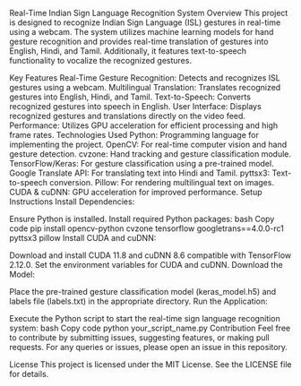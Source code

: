 Real-Time Indian Sign Language Recognition System
Overview
This project is designed to recognize Indian Sign Language (ISL) gestures in real-time using a webcam. The system utilizes machine learning models for hand gesture recognition and provides real-time translation of gestures into English, Hindi, and Tamil. Additionally, it features text-to-speech functionality to vocalize the recognized gestures.

Key Features
Real-Time Gesture Recognition: Detects and recognizes ISL gestures using a webcam.
Multilingual Translation: Translates recognized gestures into English, Hindi, and Tamil.
Text-to-Speech: Converts recognized gestures into speech in English.
User Interface: Displays recognized gestures and translations directly on the video feed.
Performance: Utilizes GPU acceleration for efficient processing and high frame rates.
Technologies Used
Python: Programming language for implementing the project.
OpenCV: For real-time computer vision and hand gesture detection.
cvzone: Hand tracking and gesture classification module.
TensorFlow/Keras: For gesture classification using a pre-trained model.
Google Translate API: For translating text into Hindi and Tamil.
pyttsx3: Text-to-speech conversion.
Pillow: For rendering multilingual text on images.
CUDA & cuDNN: GPU acceleration for improved performance.
Setup Instructions
Install Dependencies:

Ensure Python is installed.
Install required Python packages:
bash
Copy code
pip install opencv-python cvzone tensorflow googletrans==4.0.0-rc1 pyttsx3 pillow
Install CUDA and cuDNN:

Download and install CUDA 11.8 and cuDNN 8.6 compatible with TensorFlow 2.12.0.
Set the environment variables for CUDA and cuDNN.
Download the Model:

Place the pre-trained gesture classification model (keras_model.h5) and labels file (labels.txt) in the appropriate directory.
Run the Application:

Execute the Python script to start the real-time sign language recognition system:
bash
Copy code
python your_script_name.py
Contribution
Feel free to contribute by submitting issues, suggesting features, or making pull requests. For any queries or issues, please open an issue in this repository.

License
This project is licensed under the MIT License. See the LICENSE file for details.
